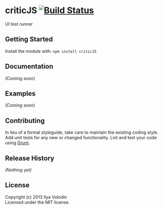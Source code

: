 # criticJS [![Build Status](https://secure.travis-ci.org/ilyavolodin/criticJS.png?branch=master)](http://travis-ci.org/ilyavolodin/criticJS)

UI test runner

## Getting Started
Install the module with: `npm install criticJS`

## Documentation
_(Coming soon)_

## Examples
_(Coming soon)_

## Contributing
In lieu of a formal styleguide, take care to maintain the existing coding style. Add unit tests for any new or changed functionality. Lint and test your code using [Grunt](http://gruntjs.com/).

## Release History
_(Nothing yet)_

## License
Copyright (c) 2013 Ilya Volodin  
Licensed under the MIT license.
